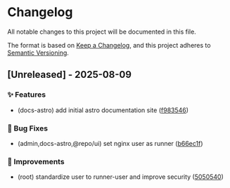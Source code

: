 # Changelog

All notable changes to this project will be documented in this file.

The format is based on [Keep a Changelog](https://keepachangelog.com/en/1.0.0/),
and this project adheres to [Semantic Versioning](https://semver.org/spec/v2.0.0.html).

## [Unreleased] - 2025-08-09

### ✨ Features
-  (docs-astro) add initial astro documentation site ([f983546](https://github.com/movahedan/monobun/commit/f983546))

### 🐛 Bug Fixes
-  (admin,docs-astro,@repo/ui) set nginx user as runner ([b66ec1f](https://github.com/movahedan/monobun/commit/b66ec1f))

### 🔧 Improvements
-  (root) standardize user to runner-user and improve security ([5050540](https://github.com/movahedan/monobun/commit/5050540))

